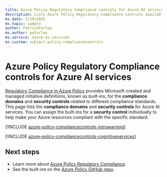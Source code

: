 ```yaml
---
title: Azure Policy Regulatory Compliance controls for Azure AI services
description: Lists Azure Policy Regulatory Compliance controls available for Azure AI services. These built-in policy definitions provide common approaches to managing the compliance of your Azure resources.
ms.date: 5/19/2025
ms.topic: sample
author: PatrickFarley
ms.author: pafarley
ms.service: azure-ai-services
ms.custom: subject-policy-compliancecontrols
---
```


# Azure Policy Regulatory Compliance controls for Azure AI services

[Regulatory Compliance in Azure Policy](/azure/governance/policy/concepts/regulatory-compliance) provides Microsoft-created and managed initiative definitions, known as _built-ins_, for the **compliance domains** and **security controls** related to different compliance standards. This page lists the **compliance domains** and **security controls** for Azure AI services. You can assign the built-ins for a **security control** individually to help make your Azure resources compliant with the specific standard.

[!INCLUDE [azure-policy-compliancecontrols-introwarning](~/azure-docs-pr-policy-includes/includes/policy/standards/intro-warning.md)]

[!INCLUDE [azure-policy-compliancecontrols-cognitiveservices](~/azure-policy-autogen-docs/includes/policy/standards/byrp/microsoft.cognitiveservices.md)]

## Next steps

- Learn more about [Azure Policy Regulatory Compliance](/azure/governance/policy/concepts/regulatory-compliance).
- See the built-ins on the [Azure Policy GitHub repo](https://github.com/Azure/azure-policy).
